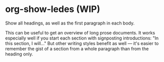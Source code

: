 # org-show-ledes (WIP)

Show all headings, as well as the first paragraph in each body.

This can be useful to get an overview of long prose documents. It works especially well if you start each section with signposting introductions: "In this section, I will..." But other writing styles benefit as well — it's easier to remember the gist of a section from a whole paragraph than from the heading only.
